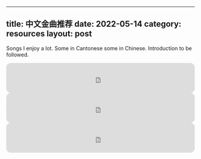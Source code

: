 
---
title: 中文金曲推荐
date: 2022-05-14
category: resources
layout: post
---

Songs I enjoy a lot. Some in Cantonese some in Chinese. Introduction to be followed.

<iframe style="border-radius:12px" src="https://open.spotify.com/embed/track/4SQxzEwMRZcLl4XSDoWCL5?utm_source=generator" width="100%" height="80" frameBorder="0" allowfullscreen="" allow="autoplay; clipboard-write; encrypted-media; fullscreen; picture-in-picture"></iframe>

<iframe style="border-radius:12px" src="https://open.spotify.com/embed/track/75bRsxHkaY4aWsj8Zn4QZ9?utm_source=generator" width="100%" height="80" frameBorder="0" allowfullscreen="" allow="autoplay; clipboard-write; encrypted-media; fullscreen; picture-in-picture"></iframe>

<iframe style="border-radius:12px" src="https://open.spotify.com/embed/track/5X0ZFdwP8acfuyMoxSJ6pf?utm_source=generator" width="100%" height="80" frameBorder="0" allowfullscreen="" allow="autoplay; clipboard-write; encrypted-media; fullscreen; picture-in-picture"></iframe>